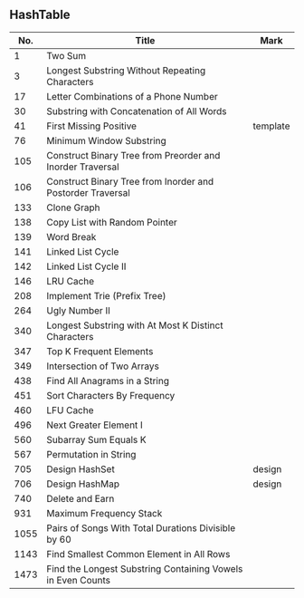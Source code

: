 ## HashTable
| No.  | Title                                                       | Mark |
|------|-------------------------------------------------------------|------|
| 1    | Two Sum                                                     |          |
| 3    | Longest Substring Without Repeating Characters              |          |
| 17   | Letter Combinations of a Phone Number                       |          |
| 30   | Substring with Concatenation of All Words                   |          |
| 41   | First Missing Positive                                      | template |
| 76   | Minimum Window Substring                                    |          |
| 105  | Construct Binary Tree from Preorder and Inorder Traversal   |          |
| 106  | Construct Binary Tree from Inorder and Postorder Traversal  |          |
| 133  | Clone Graph                                                 |          |
| 138  | Copy List with Random Pointer                               |          |
| 139  | Word Break                                                  |          |
| 141  | Linked List Cycle                                           |          |
| 142  | Linked List Cycle II                                        |          |
| 146  | LRU Cache                                                   |          |
| 208  | Implement Trie (Prefix Tree)                                |          |
| 264  | Ugly Number II                                              |          |
| 340  | Longest Substring with At Most K Distinct Characters        |          |
| 347  | Top K Frequent Elements                                     |          |
| 349  | Intersection of Two Arrays                                  |          |
| 438  | Find All Anagrams in a String                               |          |
| 451  | Sort Characters By Frequency                                |          |
| 460  | LFU Cache                                                   |          |
| 496  | Next Greater Element I                                      |          |
| 560  | Subarray Sum Equals K                                       |          |
| 567  | Permutation in String                                       |          |
| 705  | Design HashSet                                              | design   |
| 706  | Design HashMap                                              | design   |
| 740  | Delete and Earn                                             |          |
| 931  | Maximum Frequency Stack                                     |          |
| 1055 | Pairs of Songs With Total Durations Divisible by 60         |          |
| 1143 | Find Smallest Common Element in All Rows                    |          |
| 1473 | Find the Longest Substring Containing Vowels in Even Counts |          |

